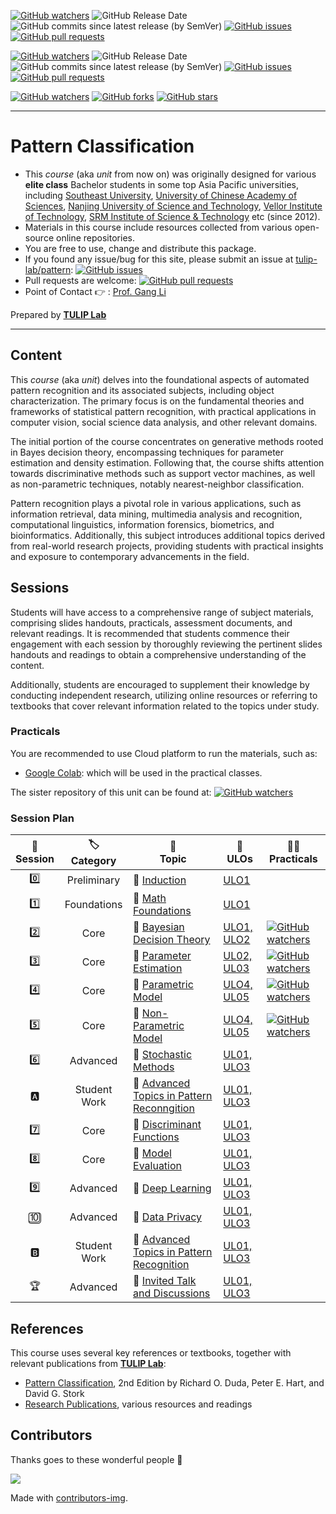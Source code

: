 [![GitHub watchers](https://img.shields.io/badge/tulip--lab-Pattern--Classification-brightgreen?style=plastic)](https://github.com/tulip-lab/pattern)
![GitHub Release Date](https://img.shields.io/github/release-date/tulip-lab/Pattern-Classification)
![GitHub commits since latest release (by SemVer)](https://img.shields.io/github/commits-since/tulip-lab/pattern/latest)
[![GitHub issues](https://img.shields.io/github/issues/tulip-lab/pattern)](https://github.com/tulip-lab/pattern/issues)
[![GitHub pull requests](https://img.shields.io/github/issues-pr/tulip-lab/pattern)](https://github.com/tulip-lab/pattern/pulls) 

[![GitHub watchers](https://img.shields.io/badge/tulip--lab-FLIP01-brightgreen?style=plastic)](https://github.com/tulip-lab/flip01)
![GitHub Release Date](https://img.shields.io/github/release-date/tulip-lab/flip01)
![GitHub commits since latest release (by SemVer)](https://img.shields.io/github/commits-since/tulip-lab/flip01/latest)
[![GitHub issues](https://img.shields.io/github/issues/tulip-lab/flip01)](https://github.com/tulip-lab/flip01/issues)
[![GitHub pull requests](https://img.shields.io/github/issues-pr/tulip-lab/flip01)](https://github.com/tulip-lab/flip01/pulls) 


[![GitHub watchers](https://img.shields.io/github/watchers/tulip-lab/pattern.svg?style=social&label=Watch)](https://GitHub.com/tulip-lab/pattern/watchers/)
[![GitHub forks](https://img.shields.io/github/forks/tulip-lab/pattern.svg?style=social&label=Fork)](https://GitHub.com/tulip-lab/pattern/network/)
[![GitHub stars](https://img.shields.io/github/stars/tulip-lab/pattern.svg?style=social&label=Star)](https://GitHub.com/tulip-lab/pattern/stargazers/)

----

# Pattern Classification

- This *course* (aka *unit* from now on) was originally designed for various **elite class** Bachelor students in some top Asia Pacific universities, including [Southeast University](http://www.seu.edu.cn), [University of Chinese Academy of Sciences](http://www.ucas.edu.cn), [Nanjing University of Science and Technology](http://www.njust.edu.cn), [Vellor Institute of Technology](http://www.vit.ac.in), [SRM Institute of Science & Technology](https://www.srmist.edu.in/) etc (since 2012).
- Materials in this course include resources collected from various open-source online repositories.
- You are free to use, change and distribute this package.
- If you found any issue/bug for this site, please submit an issue at [tulip-lab/pattern](https://github.com/tulip-lab/pattern/issues): [![GitHub issues](https://img.shields.io/github/issues/tulip-lab/pattern)](https://github.com/tulip-lab/pattern/issues)
- Pull requests are welcome: [![GitHub pull requests](https://img.shields.io/github/issues-pr/tulip-lab/pattern)](https://github.com/tulip-lab/pattern/pulls) 
- Point of Contact :point_right: : [Prof. Gang Li](https://github.com/tuliplab)

Prepared by **[TULIP Lab](https://www.tulip.org.au/members)**

---

## Content

This *course* (aka *unit*) delves into the foundational aspects of automated pattern recognition and its associated subjects, including object characterization. The primary focus is on the fundamental theories and frameworks of statistical pattern recognition, with practical applications in computer vision, social science data analysis, and other relevant domains.

The initial portion of the course concentrates on generative methods rooted in Bayes decision theory, encompassing techniques for parameter estimation and density estimation. Following that, the course shifts attention towards discriminative methods such as support vector machines, as well as non-parametric techniques, notably nearest-neighbor classification.

Pattern recognition plays a pivotal role in various applications, such as information retrieval, data mining, multimedia analysis and recognition, computational linguistics, information forensics, biometrics, and bioinformatics. Additionally, this subject introduces additional topics derived from real-world research projects, providing students with practical insights and exposure to contemporary advancements in the field.



## Sessions

Students will have access to a comprehensive range of subject materials, comprising slides handouts, practicals, assessment documents, and relevant readings. It is recommended that students commence their engagement with each session by thoroughly reviewing the pertinent slides handouts and readings to obtain a comprehensive understanding of the content. 

Additionally, students are encouraged to supplement their knowledge by conducting independent research, utilizing online resources or referring to textbooks that cover relevant information related to the topics under study.

### Practicals

You are recommended to use Cloud platform to run the materials, such as:

- [Google Colab](http://colab.research.google.com): which will be used in the practical classes.

The sister repository of this unit can be found at: 
[![GitHub watchers](https://img.shields.io/badge/tulip--lab-FLIP01-brightgreen?style=plastic)](https://github.com/tulip-lab/flip01) 


### Session Plan

| :microscope: <br> Session  |  :label: <br> Category  | :ledger: <br> Topic |  :dart: <br> ULOs  |  :man_teacher: <br> Practicals |  
| :----: |  :---: | ------|-------| ----- |  
| :zero: | Preliminary | :book: [Induction](S01-Induction/README.md) | [ULO1](M01-Induction/M01C-Logistics.md#unit-learning-outcomes) |  |  
| :one: | Foundations | :book: [Math Foundations](M01-Induction/README.md) | [ULO1](M01-Induction/M01C-Logistics.md#unit-learning-outcomes) |  |  
| :two: | Core | :book: [Bayesian Decision Theory](M02-Python/README.md) | [ULO1, ULO2](M01-Induction/M01C-Logistics.md#unit-learning-outcomes) | [![GitHub watchers](https://img.shields.io/badge/SIT742-Prac--Class-orange)](LabClasses/M02-Exercises.md) |  
| :three: | Core | :book: [Parameter Estimation](M03-BigData/README.md) | [UL02, UL03](M01-Induction/M01C-Logistics.md#unit-learning-outcomes) | [![GitHub watchers](https://img.shields.io/badge/SIT742-Prac--Class-orange)](LabClasses/M03-Exercises.md) | 
| :four: | Core | :book: [Parametric Model](M04-DataManipulation/README.md) | [ULO4, UL05](M01-Induction/M01C-Logistics.md#unit-learning-outcomes) | [![GitHub watchers](https://img.shields.io/badge/SIT742-Prac--Class-orange)](LabClasses/M04-Exercises.md)  | 
| :five: | Core | :book: [Non-Parametric Model](M05-DataAnalytics/README.md) | [ULO4, UL05](M01-Induction/M01C-Logistics.md#unit-learning-outcomes) | [![GitHub watchers](https://img.shields.io/badge/SIT742-Prac--Class-orange)](LabClasses/M05-Exercises.md) | 
| :six: | Advanced | :book: [Stochastic Methods](M06-Advanced/README.md) | [UL01, ULO3](M01-Induction/M01C-Logistics.md#unit-learning-outcomes) |   |  
| :a: | Student Work | :book: [Advanced Topics in Pattern Reconngition](M06-Advanced/README.md) | [UL01, ULO3](M01-Induction/M01C-Logistics.md#unit-learning-outcomes) |   | 
| :seven: | Core | :book: [Discriminant Functions](M06-Advanced/README.md) | [UL01, ULO3](M01-Induction/M01C-Logistics.md#unit-learning-outcomes) |   |  
| :eight: | Core | :book: [Model Evaluation](M06-Advanced/README.md) | [UL01, ULO3](M01-Induction/M01C-Logistics.md#unit-learning-outcomes) |   |  
| :nine: | Advanced | :book: [Deep Learning](M06-Advanced/README.md) | [UL01, ULO3](M01-Induction/M01C-Logistics.md#unit-learning-outcomes) |   |  
| :keycap_ten: | Advanced | :book: [Data Privacy](M06-Advanced/README.md) | [UL01, ULO3](M01-Induction/M01C-Logistics.md#unit-learning-outcomes) |   |  
| :b: | Student Work | :book: [Advanced Topics in Pattern Recognition](M06-Advanced/README.md) | [UL01, ULO3](M01-Induction/M01C-Logistics.md#unit-learning-outcomes) |   | 
| :trophy: | Advanced | :book: [Invited Talk and Discussions](M06-Advanced/README.md) | [UL01, ULO3](M01-Induction/M01C-Logistics.md#unit-learning-outcomes) |   | 


## References

This course uses several key references or textbooks, together with relevant publications from **[TULIP Lab](https://www.tulip.org.au/members)**:

- [Pattern Classification](https://www.academia.edu/33044855/Pattern_Classiflcation_2nd_ed_), 2nd Edition by Richard O. Duda, Peter E. Hart, and David G. Stork
- [Research Publications](https://www.tulip.org.au/publication), various resources and readings

## Contributors 

Thanks goes to these wonderful people :tulip:  


<a href="https://github.com/tulip-lab/FLIP01/graphs/contributors">
  <img src="https://contrib.rocks/image?repo=tulip-lab/FLIP01" />
</a>


Made with [contributors-img](https://contrib.rocks).

